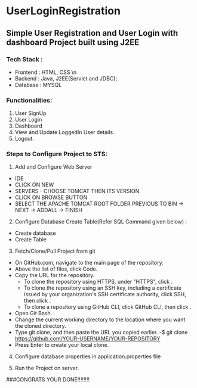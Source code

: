 # UserLoginRegistration
## Simple User Registration and User Login with dashboard Project built using J2EE

### Tech Stack :
- Frontend : HTML, CSS \n
- Backend : Java, J2EE(Servlet and JDBC);
- Database : MYSQL

### Functionalities:
1. User SignUp
2. User Login
3. Dashboard
4. View and Update LoggedIn User details.
5. Logout.

### Steps to Configure Project to STS:
1. Add and Configure Web Server
  - IDE 
  - CLICK ON NEW 
  - SERVERS - CHOOSE TOMCAT THEN ITS VERSION 
  - CLICK ON BROWSE BUTTON 
  - SELECT THE APACHE TOMCAT ROOT FOLDER PREVIOUS TO BIN -> NEXT -> ADDALL -> FINISH

2. Configure Database Create Table(Refer SQL Command given below) :
  - Create database
  - Create Table
  
3. Fetch/Clone/Pull Project from git
  - On GitHub.com, navigate to the main page of the repository.
  - Above the list of files, click  Code.
  - Copy the URL for the repository.
    - To clone the repository using HTTPS, under "HTTPS", click .
    - To clone the repository using an SSH key, including a certificate issued by your organization's SSH certificate authority, click SSH, then click .
    - To clone a repository using GitHub CLI, click GitHub CLI, then click .
  - Open Git Bash.
  - Change the current working directory to the location where you want the cloned directory.
  - Type git clone, and then paste the URL you copied earlier.
    -$ git clone https://github.com/YOUR-USERNAME/YOUR-REPOSITORY
  - Press Enter to create your local clone.

4. Configure database properties in application.properties file

5. Run the Project on server.

###CONGRATS YOUR DONE!!!!!!!!

  
